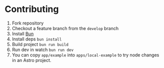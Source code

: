 # Contributing
1. Fork repository
2. Checkout a feature branch from the `develop` branch
3. Install [Bun](https://bun.sh/docs/installation)
4. Install deps `bun install`
5. Build project `bun run build`
6. Run dev in watch `bun run dev`
7. You can copy `app/example` into `apps/local-example` to try node changes in an Astro project.